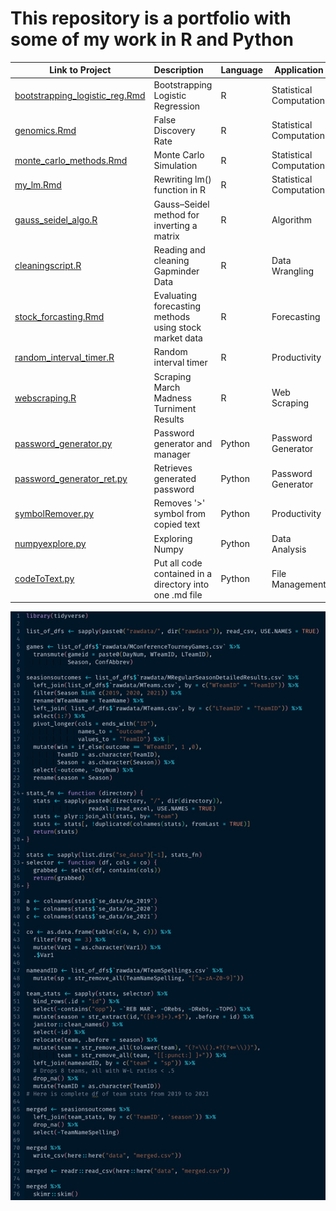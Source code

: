 # This repository is a portfolio with some of my work in R and Python

| Link to Project                                                                                                    | Description                                             | Language | Application             |
| ------------------------------------------------------------------------------------------------------------------ |:------------------------------------------------------- | -------- | ----------------------- |
| [bootstrapping_logistic_reg.Rmd](https://github.com/despresj/portfolio/blob/main/R/bootstrapping_logistic_reg.Rmd) | Bootstrapping Logistic Regression                       | R        | Statistical Computation |
| [genomics.Rmd](https://github.com/despresj/portfolio/blob/main/R/genomics.Rmd)                                     | False Discovery Rate                                    | R        | Statistical Computation |
| [monte_carlo_methods.Rmd](https://github.com/despresj/portfolio/blob/main/R/monte_carlo_methods.Rmd)               | Monte Carlo Simulation                                  | R        | Statistical Computation |
| [my_lm.Rmd](https://github.com/despresj/portfolio/blob/main/R/my_lm.Rmd)                                           | Rewriting lm() function in R                            | R        | Statistical Computation |
| [gauss_seidel_algo.R](https://github.com/despresj/portfolio/blob/main/R/gauss_seidel_algo.R)                       | Gauss–Seidel method for inverting a matrix              | R        | Algorithm               |
| [cleaningscript.R](https://github.com/despresj/portfolio/blob/main/R/cleaningscript.R)                             | Reading and cleaning Gapminder Data                     | R        | Data Wrangling          |
| [stock_forcasting.Rmd](https://github.com/despresj/portfolio/blob/main/R/stock_forcasting.Rmd)                     | Evaluating forecasting methods using stock market data  | R        | Forecasting             |
| [random_interval_timer.R](https://github.com/despresj/portfolio/blob/main/R/random_interval_timer.R)               | Random interval timer                                   | R        | Productivity            |
| [webscraping.R](https://github.com/despresj/portfolio/blob/main/R/webscraping.R)                                   | Scraping March Madness Turniment Results                | R        | Web Scraping            |
| [password_generator.py](https://github.com/despresj/portfolio/blob/main/Python/password_generator.py)              | Password generator and manager                          | Python   | Password Generator      |
| [password_generator_ret.py](https://github.com/despresj/portfolio/blob/main/Python/password_generator_ret.py)      | Retrieves generated password                            | Python   | Password Generator      |
| [symbolRemover.py](https://github.com/despresj/portfolio/blob/main/Python/symbolRemover.py)                        | Removes '>' symbol from copied text                     | Python   | Productivity            |
| [numpyexplore.py](https://github.com/despresj/portfolio/blob/main/Python/numpyexplore.py)                          | Exploring Numpy                                         | Python   | Data Analysis           |
| [codeToText.py](https://github.com/despresj/portfolio/blob/main/Python/codeToText.py)                              | Put all code contained in a directory into one .md file | Python   | File Management          | 

![cleaning](pics/cleaning.jpg)